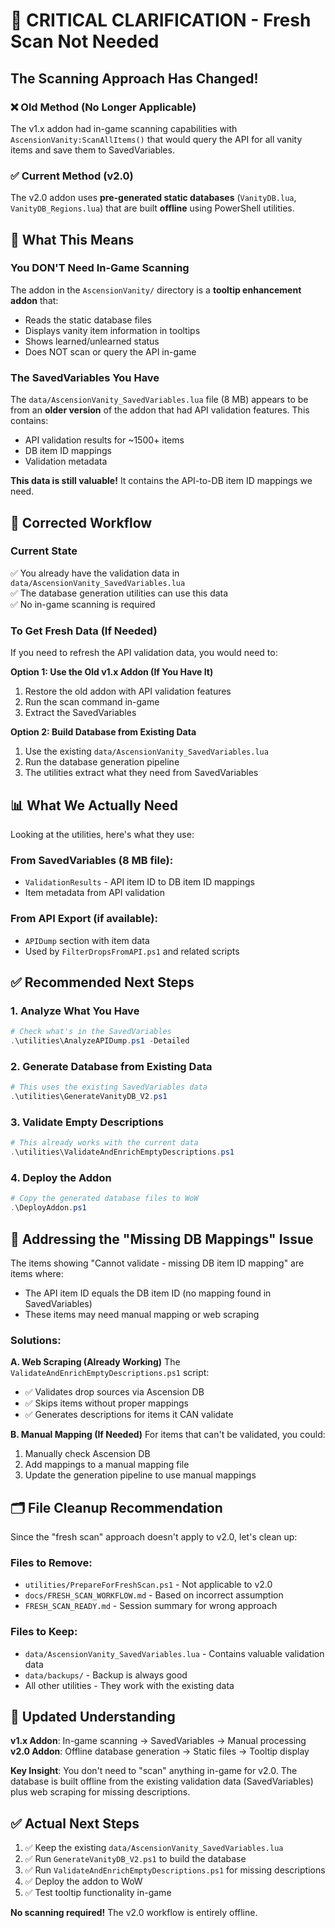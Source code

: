 # 🚨 CRITICAL CLARIFICATION - Fresh Scan Not Needed

## The Scanning Approach Has Changed!

### ❌ **Old Method (No Longer Applicable)**
The v1.x addon had in-game scanning capabilities with `AscensionVanity:ScanAllItems()` that would query the API for all vanity items and save them to SavedVariables.

### ✅ **Current Method (v2.0)**
The v2.0 addon uses **pre-generated static databases** (`VanityDB.lua`, `VanityDB_Regions.lua`) that are built **offline** using PowerShell utilities.

## 🎯 What This Means

### You DON'T Need In-Game Scanning
The addon in the `AscensionVanity/` directory is a **tooltip enhancement addon** that:
- Reads the static database files
- Displays vanity item information in tooltips
- Shows learned/unlearned status
- Does NOT scan or query the API in-game

### The SavedVariables You Have
The `data/AscensionVanity_SavedVariables.lua` file (8 MB) appears to be from an **older version** of the addon that had API validation features. This contains:
- API validation results for ~1500+ items
- DB item ID mappings
- Validation metadata

**This data is still valuable!** It contains the API-to-DB item ID mappings we need.

## 🔄 Corrected Workflow

### Current State
✅ You already have the validation data in `data/AscensionVanity_SavedVariables.lua`  
✅ The database generation utilities can use this data  
✅ No in-game scanning is required

### To Get Fresh Data (If Needed)

If you need to refresh the API validation data, you would need to:

**Option 1: Use the Old v1.x Addon (If You Have It)**
1. Restore the old addon with API validation features
2. Run the scan command in-game
3. Extract the SavedVariables

**Option 2: Build Database from Existing Data**
1. Use the existing `data/AscensionVanity_SavedVariables.lua` 
2. Run the database generation pipeline
3. The utilities extract what they need from SavedVariables

## 📊 What We Actually Need

Looking at the utilities, here's what they use:

### From SavedVariables (8 MB file):
- `ValidationResults` - API item ID to DB item ID mappings
- Item metadata from API validation

### From API Export (if available):
- `APIDump` section with item data
- Used by `FilterDropsFromAPI.ps1` and related scripts

## ✅ Recommended Next Steps

### 1. **Analyze What You Have**
```powershell
# Check what's in the SavedVariables
.\utilities\AnalyzeAPIDump.ps1 -Detailed
```

### 2. **Generate Database from Existing Data**
```powershell
# This uses the existing SavedVariables data
.\utilities\GenerateVanityDB_V2.ps1
```

### 3. **Validate Empty Descriptions**
```powershell
# This already works with the current data
.\utilities\ValidateAndEnrichEmptyDescriptions.ps1
```

### 4. **Deploy the Addon**
```powershell
# Copy the generated database files to WoW
.\DeployAddon.ps1
```

## 🎯 Addressing the "Missing DB Mappings" Issue

The items showing "Cannot validate - missing DB item ID mapping" are items where:
- The API item ID equals the DB item ID (no mapping found in SavedVariables)
- These items may need manual mapping or web scraping

### Solutions:

**A. Web Scraping (Already Working)**
The `ValidateAndEnrichEmptyDescriptions.ps1` script:
- ✅ Validates drop sources via Ascension DB
- ✅ Skips items without proper mappings
- ✅ Generates descriptions for items it CAN validate

**B. Manual Mapping (If Needed)**
For items that can't be validated, you could:
1. Manually check Ascension DB
2. Add mappings to a manual mapping file
3. Update the generation pipeline to use manual mappings

## 🗂️ File Cleanup Recommendation

Since the "fresh scan" approach doesn't apply to v2.0, let's clean up:

### Files to Remove:
- `utilities/PrepareForFreshScan.ps1` - Not applicable to v2.0
- `docs/FRESH_SCAN_WORKFLOW.md` - Based on incorrect assumption
- `FRESH_SCAN_READY.md` - Session summary for wrong approach

### Files to Keep:
- `data/AscensionVanity_SavedVariables.lua` - Contains valuable validation data
- `data/backups/` - Backup is always good
- All other utilities - They work with the existing data

## 📝 Updated Understanding

**v1.x Addon**: In-game scanning → SavedVariables → Manual processing  
**v2.0 Addon**: Offline database generation → Static files → Tooltip display

**Key Insight**: You don't need to "scan" anything in-game for v2.0. The database is built offline from the existing validation data (SavedVariables) plus web scraping for missing descriptions.

## ✅ Actual Next Steps

1. ✅ Keep the existing `data/AscensionVanity_SavedVariables.lua`
2. ✅ Run `GenerateVanityDB_V2.ps1` to build the database
3. ✅ Run `ValidateAndEnrichEmptyDescriptions.ps1` for missing descriptions
4. ✅ Deploy the addon to WoW
5. ✅ Test tooltip functionality in-game

**No scanning required!** The v2.0 workflow is entirely offline.
